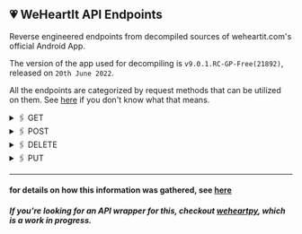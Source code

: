 ## 💗 WeHeartIt API Endpoints 

Reverse engineered endpoints from decompiled sources of weheartit.com's official Android App.

The version of the app used for decompiling is `v9.0.1.RC-GP-Free(21892)`, released on `20th June 2022`.

All the endpoints are categorized by request methods that can be utilized on them. See [here](https://restfulapi.net/http-methods/) if you don't know what that means.

<details>
<summary> 🖇️ GET </summary>

|    uri     |
|:-----------|
| `/api/v2/articles` |
| `/api/v2/badges?reactions=1` |
| `/api/v2/c2/entries/{entryId}/collections` |
| `/api/v2/c2/entries/{entryId}` |
| `/api/v2/articles/channel/{id}` |
| `/api/v2/inspirations/{id}/collections?include=colors` |
| `/api/v2/inspirations/{id}/channel_info` |
| `/api/v2/inspirations/{id}/members?include=recent_hearts` |
| `/api/v2/collections/{collectionId}/collaborators` |
| `/api/v2/collections/{id}/followers` |
| `/api/v2/lists/collections/{code}` |
| `/api/v2/entries/{id}/comments` |
| `/api/v2/entries/{entryId}/context?include=context_user_collections,actionable,actions,video,promoted_cta` |
| `/api/v2/lists/entries/{code}` |
| `/api/v2/user/followers?include=recent_hearts` |
| `/api/v2/user/following?include=recent_hearts` |
| `/api/v2/articles/following` |
| `/api/v2/user/alerts` |
| `/api/v2/user/blocked_contacts` |
| `/api/v2/collections/{id}?include=user,collaboration` |
| `/api/v2/collections/{collectionId}/entries` |
| `/api/v2/inbox/conversations/{postcard_id}/postcards?include=colors,promoted,promoted_cta,video,actions` |
| `/api/v2/inbox/conversations` |
| `/api/v2/user` |
| `/api/v2/user` |
| `/api/v2/user/collections?include=user` |
| `/api/v2/entries/{entry_id}?include=promoted,promoted_cta,actions,video,reaction_counts` |
| `/api/v2/entries/{entry_id}/via/{user_id}?include=promoted,promoted_cta,actions,video` |
| `/api/v2/entries/{entry_id}/hearters?include=recent_hearts` |
| `/api/v2/users/{user_id}/followers?include=recent_hearts` |
| `/api/v2/users/{user_id}/following?include=recent_hearts` |
| `/api/v2/user/dashboard/grouped?include=promoted,promoted_cta,colors,following_status,actions,video,featured_post,reaction_counts` |
| `/api/v2/inspirations/{code}` |
| `/api/v2/inspirations/{id}/entries?include=promoted,promoted_cta,colors,actions,video` |
| `/api/v2/inspirations?include=colors` |
| `/api/v2/entries?sticky=0` |
| `/api/v2/inbox/conversations/recipients` |
| `/api/v2/entries/{entryId}/similar` |
| `/api/v2/registration/{tag}/collections` |
| `/api/v2/tags/{tagName}/entries` |
| `/api/v2/collections?include=user,following_status` |
| `/api/v2/users?include=following_status,recent_hearts` |
| `/api/v2/users/{user_id}/collections?include=user&sort=recency` |
| `/api/v2/users/{user_id}` |
| `/api/v2/users/{username}?username=true` |
| `/api/v2/user/recent_collections` |
| `/api/v2/users/{userId}/uploads?include=user` |
| `/api/v2/users/identities` |
| `/api/v2/user/channels` |
| `/api/v2/notifications?mark_as_read=true` |
| `/api/v2/products?platform=android&tag=v6` |
| `/api/v2/entries/{entryId}/reactions` |
| `/api/v2/articles/recommended` |
| `/api/v2/articles/channel/{id}/recommended` |
| `/api/v2/articles/following/recommended` |
| `/api/v2/search/collections?include=user` |
| `/api/v2/search/entries` |
| `/api/v2/search/users?include=following_status,recent_hearts` |
| `/api/v2/entries/sticky?media_type=article` |
| `/api/v2/search/suggestions` |
| `/api/v2/promoted_topics` |
| `/api/v2/users/{userId}/canvas?include=colors,actions,video&exclude=tags` |
| `/api/v2/users/{userId}/entries` |
| `/api/v2/user/purchases` |
| `/api/v2/lists/users/{code}?include=recent_hearts` |
</details>

<details>
<summary> 🖇️ POST </summary>

| uri |
|:----|
|`/oauth/token`|
|`/upload/`|
| `/api/v2/collections/{collectionId}/collaborators/abandon` |
| `/api/v2/devices/activate` |
| `/api/v2/collections/{collection_id}/entries/{entry_id}` |
| `/api/v2/collections/{id}/entries` |
| `/api/v2/user/block_user` |
| `/api/v2/user/update_password` |
| `/api/v2/collections?include=user` |
| `/api/v2/entries` |
| `/api/v2/users` |
| `/api/v2/shared_urls` |
| `/api/v2/devices/deactivate` |
| `/api/v2/follow` |
| `/api/v2/hearts/{entryId}` |
| `/api/v2/collections/{collectionId}/collaborators/{userId}/add` |
| `/api/v2/invitations` |
| `/api/v2/user/experiments/invoke` |
| `/api/v2/inspirations/join` |
| `/api/v2/user/accounts` |
| `/api/v2/inbox/conversations/open_shared` |
| `/api/v2/entries/{id}/comments` |
| `/api/v2/entries/{entryId}/reactions` |
| `/api/v2/recover_accounts` |
| `/api/v2/devices/push_token` |
| `/api/v2/collections/{collectionId}/collaborators/{userId}/remove` |
| `/api/v2/entries/{entryId}/reports` |
| `/api/v2/search/contacts` |
| `/api/v2/inbox/conversations` |
| `/api/v2/user/cover/{id}` |
| `/api/v2/inbox/conversations/create_shared` |
| `/api/v2/push_notifications/open` |
| `/api/v2/tracking` |
| `/api/v2/user/unblock_user` |
| `/api/v2/user/canvas` |
| `/api/v2/purchases` |
| `/api/v2/entries/{entryId}/view` |
</details>

<details>
<summary> 🖇️ DELETE </summary>

|uri|
|:----|
| `/api/v2/user/` |
| `/api/v2/collections/{id}` |
| `/api/v2/entries/{entryId}/comments/{commentId}` |
| `/api/v2/inbox/conversations/{conversationId}` |
| `/api/v2/entries/{id}` |
| `/api/v2/notifications/{id}` |
| `/api/v2/user/cover` |
| `/api/v2/collections/{id}/entries` |
| `/api/v2/collections/{collection_id}/entries/{entry_id}` |
| `/api/v2/entries/{entryId}/reactions` |
| `/api/v2/user/canvas` |
| `/api/v2/follow/{type}/{id}` |
| `/api/v2/hearts` |
| `/api/v2/hearts/{entryId}` |
| `/api/v2/user/accounts/{service}` |

</details>

<details>
<summary> 🖇️ PUT </summary>

|uri|
|:----|
| `/api/v2/notifications/{id}` |
| `/api/v2/user/invitations/count?increment=1` |
| `/api/v2/inspirations/{id}/join` |
| `/api/v2/inspirations/{id}/leave` |
| `/api/v2/collections/{id}` |
| `/api/v2/entries/{entryId}/comments/{commentId}` |
| `/api/v2/entries/{id}` |
| `/api/v2/user` |

</details>

---

#### for details on how this information was gathered, see [here](https://aswinnnn.github.io/blog/Reverse-Engineering-the-We-Heart-It-API/)
##### If you're looking for an API wrapper for this, checkout [weheartpy](https://github.com/aswinnnn/weheartpy), which is a _work in progress_.
